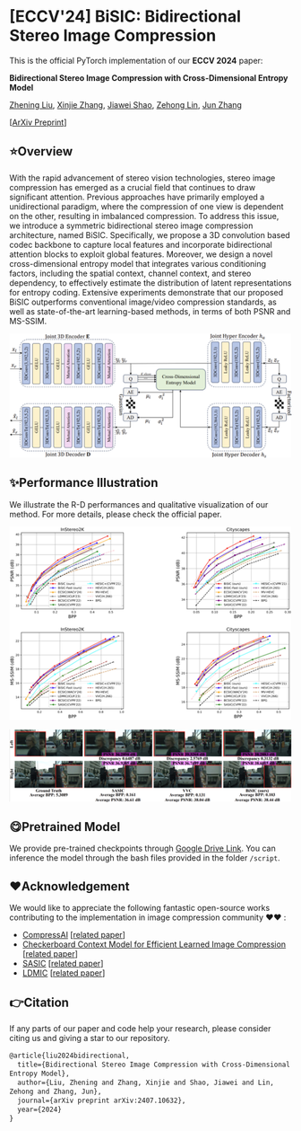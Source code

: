 # [ECCV'24] BiSIC: Bidirectional Stereo Image Compression

This is the official PyTorch implementation of our **ECCV 2024** paper: 

**Bidirectional Stereo Image Compression with Cross-Dimensional Entropy Model**

[Zhening Liu](https://www.liuzhening.top), [Xinjie Zhang](https://xinjie-q.github.io/), [Jiawei Shao](https://shaojiawei07.github.io/), [Zehong Lin](https://zhlinup.github.io/), [Jun Zhang](https://eejzhang.people.ust.hk/)

[[ArXiv Preprint](https://arxiv.org/abs/2407.10632)]

## :star:Overview
With the rapid advancement of stereo vision technologies, stereo image compression has emerged as a crucial field that continues to draw significant attention. Previous approaches have primarily employed a unidirectional paradigm, where the compression of one view is dependent on the other, resulting in imbalanced compression. To address this issue, we introduce a symmetric bidirectional stereo image compression architecture, named BiSIC. Specifically, we propose a 3D convolution based codec backbone to capture local features and incorporate bidirectional attention blocks to exploit global features. Moreover, we
design a novel cross-dimensional entropy model that integrates various conditioning factors, including the spatial context, channel context, and stereo dependency, to effectively estimate the distribution of latent representations for entropy coding. Extensive experiments demonstrate that our proposed BiSIC outperforms conventional image/video compression standards, as well as state-of-the-art learning-based methods, in terms of both PSNR and MS-SSIM.
<p align="center">
  <img src="assets/pipeline.png" alt="Model architecture">
</p>
<!-- ![Model architecture](assets/pipeline.png) -->

## :sparkles:Performance Illustration
We illustrate the R-D performances and qualitative visualization of our method. For more details, please check the official paper.
<p align="center">
  <img src="assets/RD.png" alt="R-D performance on InStereo2K dataset">
</p>
<p align="center">
  <img src="assets/vis.png" alt="Compression results visualization">
</p>
<!-- ![Compression results visualization](assets/vis.png) -->

## :yum:Pretrained Model
We provide pre-trained checkpoints through [Google Drive Link](https://drive.google.com/drive/folders/1Dd3hI6FtCQ5T6BmdACMVqbVxb9WgBJIy?usp=sharing). You can inference the model through the bash files provided in the folder `/script`.

## :heart:Acknowledgement
We would like to appreciate the following fantastic open-source works contributing to the implementation in image compression community :heart::heart: :

- [CompressAI](https://github.com/InterDigitalInc/CompressAI) [[related paper](https://arxiv.org/abs/2011.03029)]
- [Checkerboard Context Model for Efficient Learned Image Compression](https://github.com/JiangWeibeta/Checkerboard-Context-Model-for-Efficient-Learned-Image-Compression) [[related paper](https://arxiv.org/abs/2103.15306v2)]
- [SASIC](https://github.com/mwoedlinger/sasic) [[related paper](https://openaccess.thecvf.com/content/CVPR2022/html/Wodlinger_SASIC_Stereo_Image_Compression_With_Latent_Shifts_and_Stereo_Attention_CVPR_2022_paper.html)]
- [LDMIC](https://github.com/Xinjie-Q/LDMIC) [[related paper](https://arxiv.org/abs/2301.09799)]

## :point_right:Citation

If any parts of our paper and code help your research, please consider citing us and giving a star to our repository.

```
@article{liu2024bidirectional,
  title={Bidirectional Stereo Image Compression with Cross-Dimensional Entropy Model},
  author={Liu, Zhening and Zhang, Xinjie and Shao, Jiawei and Lin, Zehong and Zhang, Jun},
  journal={arXiv preprint arXiv:2407.10632},
  year={2024}
}
```
